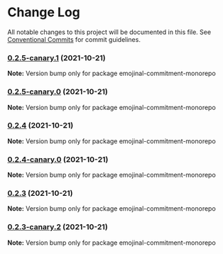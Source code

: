 # Change Log

All notable changes to this project will be documented in this file.
See [Conventional Commits](https://conventionalcommits.org) for commit guidelines.

### [0.2.5-canary.1](https://github.com/andyjy/emojional-commitment/compare/v0.2.5-canary.0...v0.2.5-canary.1) (2021-10-21)

**Note:** Version bump only for package emojinal-commitment-monorepo

### [0.2.5-canary.0](https://github.com/andyjy/emojional-commitment/compare/v0.2.4...v0.2.5-canary.0) (2021-10-21)

**Note:** Version bump only for package emojinal-commitment-monorepo

### [0.2.4](https://github.com/andyjy/emojional-commitment/compare/v0.2.4-canary.0...v0.2.4) (2021-10-21)

**Note:** Version bump only for package emojinal-commitment-monorepo

### [0.2.4-canary.0](https://github.com/andyjy/emojional-commitment/compare/v0.2.3...v0.2.4-canary.0) (2021-10-21)

**Note:** Version bump only for package emojinal-commitment-monorepo

### [0.2.3](https://github.com/andyjy/emojional-commitment/compare/v0.2.3-canary.2...v0.2.3) (2021-10-21)

**Note:** Version bump only for package emojinal-commitment-monorepo

### [0.2.3-canary.2](https://github.com/andyjy/emojional-commitment/compare/v0.2.3-canary.1...v0.2.3-canary.2) (2021-10-21)

**Note:** Version bump only for package emojinal-commitment-monorepo
